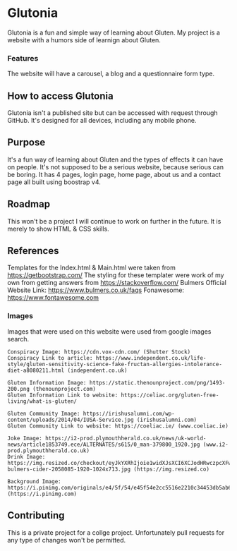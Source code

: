 # Glutonia

Glutonia is a fun and simple way of learning about Gluten.
My project is a website with a humors side of learnign about Gluten.

### Features

The website will have a carousel, a blog and a questionnaire form type.

## How to access Glutonia

Glutonia isn't a published site but can be accessed with request through GitHub.
It's designed for all devices, including any mobile phone.

## Purpose

It's a fun way of learning about Gluten and the types of effects it can have
on people. It's not supposed to be a serious website, because serious can
be boring.
It has 4 pages, login page, home page, about us and a contact page all built using
boostrap v4.

## Roadmap

This won't be a project I will continue to work on further in the future.
It is merely to show HTML & CSS skills.

## References

Templates for the Index.html & Main.html were taken from https://getbootstrap.com/
The styling for these templater were work of my own from getting answers from https://stackoverflow.com/
Bulmers Official Website Link: https://www.bulmers.co.uk/faqs
Fonawesome: https://www.fontawesome.com

### Images

Images that were used on this website were used from google images search. 
    
    Conspiracy Image: https://cdn.vox-cdn.com/ (Shutter Stock)
    Conspiracy Link to article: https://www.independent.co.uk/life-style/gluten-sensitivity-science-fake-fructan-allergies-intolerance-diet-a8080211.html (independent.co.uk)

    Gluten Information Image: https://static.thenounproject.com/png/1493-200.png (thenounproject.com)
    Gluten Information Link to website: https://celiac.org/gluten-free-living/what-is-gluten/

    Gluten Community Image: https://irishusalumni.com/wp-content/uploads/2014/04/IUSA-Service.jpg (irishusalumni.com)
    Gluten Community Link to website: https://coeliac.ie/ (www.coeliac.ie)

    Joke Image: https://i2-prod.plymouthherald.co.uk/news/uk-world-news/article1853749.ece/ALTERNATES/s615/0_man-379800_1920.jpg (www.i2-prod.plymouthherald.co.uk)
    Drink Image: https://img.resized.co/checkout/eyJkYXRhIjoie1widXJsXCI6XCJodHRwczpcXFwvXFxcL21lZGlhLm1hZGlzb25wdWJsaWNhdGlvbnMuZXVcXFwvdXBsb2Fkc1xcXC8yMDE3XFxcLzA2XFxcLzA4MTI0NTUyXFxcLzYuLUJVTE1FUlMtY2lkZXItMjA1ODA4NV8xOTIwLTEwMjR4NzEzLmpwZ1wiLFwid2lkdGhcIjo3MDAsXCJoZWlnaHRcIjozNzAsXCJkZWZhdWx0XCI6XCJodHRwczpcXFwvXFxcL3d3dy5jaGVja291dC5pZVxcXC9hc3NldHNcXFwvaVxcXC9ub2ltYWdlLnBuZ1wiLFwib3B0aW9uc1wiOltdfSIsImhhc2giOiI5YjVjZGRkNWVjZmRlZTZhMmVlZjQ3MDkyYWNmOWM3MjY4ZTYzNmM1In0=/6-bulmers-cider-2058085-1920-1024x713.jpg (https://img.resized.co)
    
    Background Image: https://i.pinimg.com/originals/e4/5f/54/e45f54e2cc5516e2210c34453db5ab6e.jpg (https://i.pinimg.com)

## Contributing
This is a private project for a collge project. Unfortunately
pull requests for any type of changes won't be permitted.
